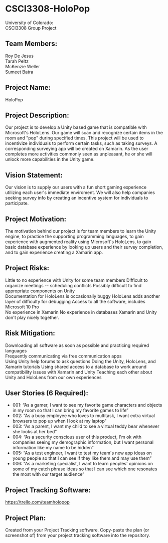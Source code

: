# CSCI3308-HoloPop
University of Colorado:  
CSCI3308 Group Project

## Team Members:  
Roy De Jesus  
Tarah Peltz  
McKenzie Weller  
Sumeet Batra  

## Project Name:  
HoloPop  

## Project Description:  
Our project is to develop a Unity based game that is compatible with Microsoft's HoloLens. Our game will scan and recognize certain items in the room and "pop" during specified times. This project will be used to incentivize individuals to perform certain tasks, such as taking surveys. A corresponding surveying app will be created on Xamarin. As the user completes more activities commonly seen as unpleasant, he or she will unlock more capabilities in the Unity game.

## Vision Statement:  
Our vision is to supply our users with a fun short gaming experience utilizing each user's immediate enviroment. We will also help companies seeking survey info by creating an incentive system for individuals to participate.

## Project Motivation:  
The motivation behind our project is for team members to learn the Unity engine, to practice the supporting programming languages, to gain experience with augmented reality using Microsoft's HoloLens, to gain basic database experience by looking up users and their survey completion, and to gain experience creating a Xamarin app.

## Project Risks:  
Little to no experience with Unity for some team members
Difficult to organize meetings -- scheduling conflicts
Possibly difficult to find appropriate components on Unity  
Documentation for HoloLens is occasionally buggy
HoloLens adds another layer of difficulty for debugging
Access to all the software, includes Microsoft 10 Pro  
No experience in Xamarin
No experience in databases
Xamarin and Unity don't play nicely together. 

## Risk Mitigation:  
Downloading all software as soon as possible and practicing required languages  
Frequently communicating via free communication apps  
Using Unity help forums to ask questions
Doing the Unity, HoloLens, and Xamarin tutorials
Using shared access to a database to work around compatibility issues with Xamarin and Unity
Teaching each other about Unity and HoloLens from our own experiences


## User Stories (6 Required):  
* 001: “As a gamer, I want to see my favorite game characters and objects in my room so that I can bring my favorite games to life”  
* 002: “As a busy employee who loves to multitask, I want extra virtual browsers to pop up when I look at my laptop"  
* 003: “As a parent, I want my child to see a virtual teddy bear whenever she looks at her bed”  
* 004: “As a security conscious user of this product, I'm ok with companies seeing my demographic information, but I want personal information like my name to be hidden”  
* 005: “As a test engineer, I want to test my team's new app ideas on young people so that I can see if they like them and may use them”  
* 006: “As a marketing specialist, I want to learn peoples' opinions on some of my catch phrase ideas so that I can see which one resonates the most with our target audience”  

## Project Tracking Software:  
https://trello.com/teamholopop

## Project Plan:  
Created from your Project Tracking software. Copy-paste the plan (or screenshot of) from your project tracking software into the repository.
